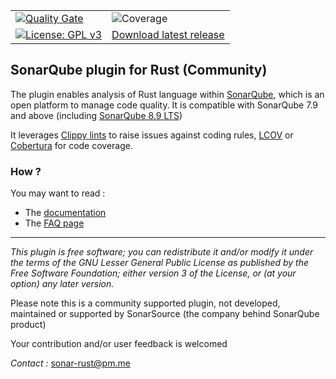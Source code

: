 |     |     |     
| --- | --- | 
|  [![Quality Gate](https://sonarcloud.io/api/project_badges/measure?project=elegoff_sonar-rust&metric=alert_status)](https://sonarcloud.io/dashboard?id=elegoff_sonar-rust) | ![Coverage](https://sonarcloud.io/api/project_badges/measure?project=elegoff_sonar-rust&metric=coverage) |
| [![License: GPL v3](https://img.shields.io/badge/License-GPLv3-blue.svg)](https://www.gnu.org/licenses/gpl-3.0)|[Download latest release](https://github.com/elegoff/sonar-rust/releases) |

## SonarQube plugin for Rust (Community)

The plugin enables analysis of Rust language within [SonarQube](https://www.sonarqube.org), which is an open platform to manage code quality.
It is compatible with SonarQube 7.9 and above (including [SonarQube 8.9 LTS](https://www.sonarqube.org/sonarqube-8-9-lts/))

It leverages [Clippy lints](https://rust-lang.github.io/rust-clippy/master/) to raise issues against coding rules,  [LCOV](https://wiki.documentfoundation.org/Development/Lcov) or [Cobertura](http://cobertura.github.io/cobertura/) for code coverage.

### How ?

You may want to read :
* The [documentation](./DOC.md)
* The [FAQ page](./FAQ.md)

***
*This plugin is free software; you can redistribute it and/or modify it under the terms of the GNU Lesser General Public License as published by the Free Software Foundation; either version 3 of the License, or (at your option) any later version.*

Please note this is a community supported plugin,  not developed, maintained or supported by SonarSource (the company behind SonarQube product)

Your contribution and/or user feedback is welcomed

*Contact :* <sonar-rust@pm.me>



